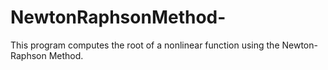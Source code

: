 # NewtonRaphsonMethod-
This program computes the root of a nonlinear function using the Newton-Raphson Method.
